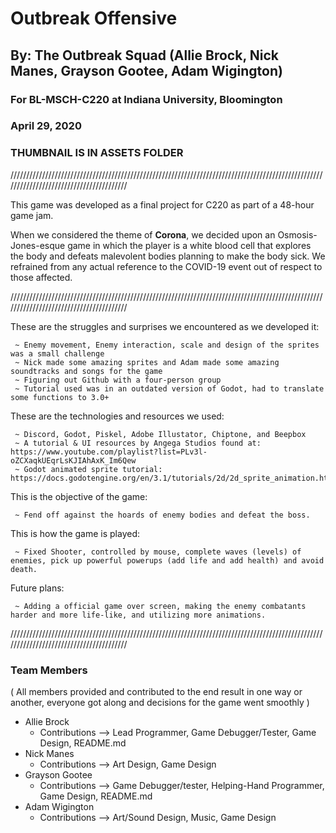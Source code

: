 # Outbreak Offensive
## By: The Outbreak Squad (Allie Brock, Nick Manes, Grayson Gootee, Adam Wigington)
### For BL-MSCH-C220 at Indiana University, Bloomington
### April 29, 2020
### THUMBNAIL IS IN ASSETS FOLDER

////////////////////////////////////////////////////////////////////////////////////////////////////////////////////////////////////////

This game was developed as a final project for C220 as part of a 48-hour game jam. 

When we considered the theme of **Corona**, we decided upon an Osmosis-Jones-esque game in which the player is a white blood cell that explores the body and defeats malevolent bodies planning to make the body sick. We refrained from any actual reference to the COVID-19 event out of respect to those affected.

////////////////////////////////////////////////////////////////////////////////////////////////////////////////////////////////////////

These are the struggles and surprises we encountered as we developed it:

     ~ Enemy movement, Enemy interaction, scale and design of the sprites was a small challenge 
     ~ Nick made some amazing sprites and Adam made some amazing soundtracks and songs for the game
     ~ Figuring out Github with a four-person group
     ~ Tutorial used was in an outdated version of Godot, had to translate some functions to 3.0+

These are the technologies and resources we used:
     
     ~ Discord, Godot, Piskel, Adobe Illustator, Chiptone, and Beepbox
     ~ A tutorial & UI resources by Angega Studios found at: https://www.youtube.com/playlist?list=PLv3l-oZCXaqkUEqrLsKJIAhAxK_Im6Qew
     ~ Godot animated sprite tutorial: https://docs.godotengine.org/en/3.1/tutorials/2d/2d_sprite_animation.html
     
This is the objective of the game:
     
     ~ Fend off against the hoards of enemy bodies and defeat the boss.
     
This is how the game is played:

     ~ Fixed Shooter, controlled by mouse, complete waves (levels) of enemies, pick up powerful powerups (add life and add health) and avoid death.
     
Future plans:
     
     ~ Adding a official game over screen, making the enemy combatants harder and more life-like, and utilizing more animations.

////////////////////////////////////////////////////////////////////////////////////////////////////////////////////////////////////////

### Team Members

( All members provided and contributed to the end result in one way or another, everyone got along and decisions for the game went smoothly ) 

  * Allie Brock
    * Contributions --> Lead Programmer, Game Debugger/Tester, Game Design, README.md
  * Nick Manes
    * Contributions --> Art Design, Game Design
  * Grayson Gootee
    * Contributions --> Game Debugger/tester, Helping-Hand Programmer, Game Design, README.md
  * Adam Wigington
    * Contributions --> Art/Sound Design, Music, Game Design


